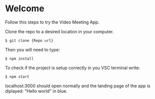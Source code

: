 # Welcome

Follow this steps to try the Video Meeting App.

Clone the repo to a desired location in your computer.

    $ git clone {Repo url}

Then you will need to type:

    $ npm install

To check if the project is setup correctly in you VSC terminal write:

    $ npm start

localhost:3000 should open normally and the landing page of the app is diplayed:
"Hello world" in blue.

